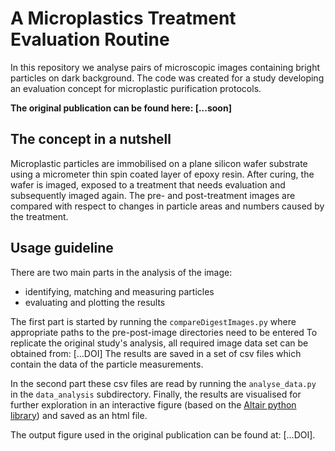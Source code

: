 # A Microplastics Treatment Evaluation Routine 

In this repository we analyse pairs of microscopic images containing bright particles on dark background.
The code was created for a study developing an evaluation concept for microplastic purification protocols.

**The original publication can be found here: [...soon]**

## The concept in a nutshell
Microplastic particles are immobilised on a plane silicon wafer substrate using a micrometer thin spin coated layer of epoxy resin.
After curing, the wafer is imaged, exposed to a treatment that needs evaluation and subsequently imaged again.
The pre- and post-treatment images are compared with respect to changes in particle areas and numbers caused by the treatment.


## Usage guideline
There are two main parts in the analysis of the image:

- identifying, matching and measuring particles
- evaluating and plotting the results

The first part is started by running the `compareDigestImages.py` where appropriate paths to the pre-post-image directories need to be entered
To replicate the original study's analysis, all required image data set can be obtained from: [...DOI]
The results are saved in a set of csv files which contain the data of the particle measurements.

In the second part these csv files are read by running the `analyse_data.py` in the `data_analysis` subdirectory.
Finally, the results are visualised for further exploration in an interactive figure (based on the [Altair python library](https://github.com/altair-viz/altair)) and saved as an html file.

The output figure used in the original publication can be found at: [...DOI].
